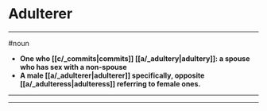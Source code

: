 # Adulterer
---
#noun
- **One who [[c/_commits|commits]] [[a/_adultery|adultery]]: a spouse who has sex with a non-spouse**
- **A male [[a/_adulterer|adulterer]] specifically, opposite [[a/_adulteress|adulteress]] referring to female ones.**
---
---
